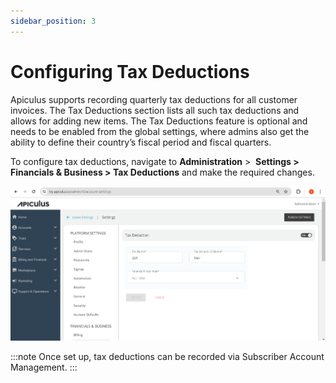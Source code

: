 ```yaml
---
sidebar_position: 3
---
```

# Configuring Tax Deductions

Apiculus supports recording quarterly tax deductions for all customer invoices. The Tax Deductions section lists all such tax deductions and allows for adding new items. The Tax Deductions feature is optional and needs to be enabled from the global settings, where admins also get the ability to define their country’s fiscal period and fiscal quarters. 

To configure tax deductions, navigate to **Administration** >  **Settings > Financials & Business > Tax Deductions** and make the required changes.

![Configuring Tax Deductions](img/ConfiguringTaxDeductions.png)

:::note
Once set up, tax deductions can be recorded via Subscriber Account Management.
:::



